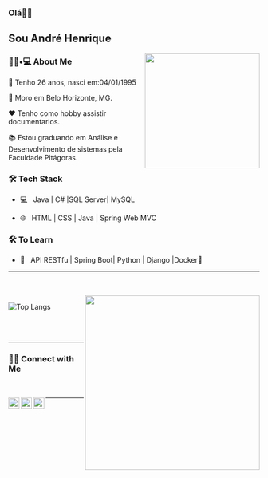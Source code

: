### Olá👋🏾<h2> Sou André Henrique</h2>

<img align='right' src="https://media.giphy.com/media/hqfZBZgNg9nG5hvZHM/giphy.gif" width="230">

<h3> 👦🏾•💻 About Me </h3>



🎂 Tenho 26 anos, nasci em:04/01/1995

🏡 Moro em Belo Horizonte, MG.

❤️ Tenho como hobby assistir documentarios.

📚 Estou graduando em Análise e Desenvolvimento de sistemas pela Faculdade Pitágoras.



<h3>🛠 Tech Stack</h3>



- 💻 &nbsp; Java | C# |SQL Server| MySQL

- 🌐 &nbsp; HTML | CSS | Java | Spring Web MVC 


<!--

- 🛢 &nbsp; MySQL | MongoDB

- 🔧 &nbsp; Git | Markdown | Selenium | Tidyverse

- 🖥 &nbsp; Illustrator| Photoshop | InDesign

-->



<h3>🛠 To Learn</h3>

- 🔧 &nbsp; API RESTful| Spring Boot| Python | Django |Docker🐳 

<hr>



<br/>
<br/>

<img src="https://media.giphy.com/media/xTexE15QY62wdIa8xg/giphy.gif" width="350" align='right'>

![Top Langs](https://github-readme-stats.vercel.app/api/top-langs/?username=andrehenriquemartinsmarciano&show_icons=true)

<br><br>



<hr>



<h3>🤳🏿 Connect with Me </h3>

<br>



<p align="center">
  
  <a target="_blank" href="https://www.linkedin.com/in/andre-henrique-martins/">
  <img align="left" alt="LinkdeIN" width="22px" src="https://cdn.jsdelivr.net/npm/simple-icons@v3/icons/linkedin.svg" />
</a>
<a target="_blank" href="https://api.whatsapp.com/send?phone=5535999730096">
  <img align="left" alt="Whatsapp" width="22px" src="https://cdn.jsdelivr.net/npm/simple-icons@v3/icons/whatsapp.svg" />
</a>
<a target="_blank" href="mailto:ahmartinsm@gmail.com">
  <img align="left" alt="Gmail" width="22px" src="https://cdn.jsdelivr.net/npm/simple-icons@v3/icons/gmail.svg" />
</a>
  
</p>



<hr>
